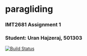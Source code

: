 paragliding
=======

### IMT2681 Assignment 1 
### Student: Uran Hajzeraj, 501303 ######

[![Build Status](https://travis-ci.com/uhajzeraj/paragliding.svg?branch=master)](https://travis-ci.com/uhajzeraj/paragliding)
